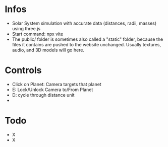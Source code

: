 # Infos
- Solar System simulation with accurate data (distances, radii, masses) using three.js
- Start command: npx vite
- The public/ folder is sometimes also called a "static" folder, because the files it contains are pushed to the website unchanged. Usually textures, audio, and 3D models will go here.

# Controls
- Click on Planet: Camera targets that planet
- E: Lock/Unlock Camera to/From Planet
- D: cycle through distance unit
- 

# Todo
- X
- X


